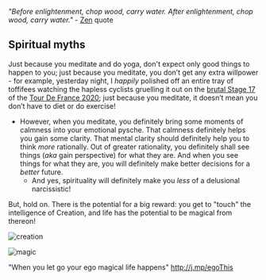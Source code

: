<!-- title: Spirituality, FTW! -->

_"Before enlightenment, chop wood, carry water. After enlightenment, chop wood, carry water."_  - [Zen](https://lifehacker.com/four-confusing-zen-quotes-and-what-you-can-learn-from-1676177538) quote

## Spiritual myths

Just because you meditate and do yoga, don't expect only good things to happen  to you; just because you meditate, you don’t get any extra willpower - for example, yesterday night, I _happily_ polished off an entire tray of toffifees watching the hapless cyclists gruelling it out on the [brutal Stage 17](https://bit.ly/stage17This) of the [Tour De France 2020](https://en.wikipedia.org/wiki/2020_Tour_de_France); just because you meditate, it doesn’t mean you don’t have to diet or do exercise!
-   However, when you meditate, you definitely bring some moments of calmness into your emotional pysche. That calmness definitely helps you gain some  clarity. That mental clarity should definitely help you to think _more_ rationally. Out of greater rationality, you definitely shall see things (_aka_ gain perspective) for what they are. And when you see things for what they are, you will definitely make better decisions for a  _better_  future. 
	- And yes, spirituality will definitely make you _less_ of a delusional narcissistic! 

But, hold on. There is the potential for a big reward: you get to "touch" the intelligence of Creation, and life has the potential to be magical from thereon! 


![creation](https://files.gitter.im/581c97cbd73408ce4f339dc2/ijqU/creationMagic.png)

![magic](https://files.gitter.im/581c97cbd73408ce4f339dc2/Xbms/IMG-20161121-WA0011.jpg)

"When you let go
your ego
magical life happens"
http://j.mp/egoThis


